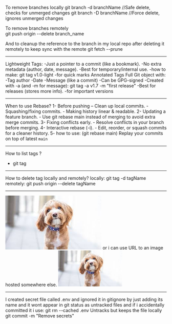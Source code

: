 To remove branches locally 
git branch -d branchName          //Safe delete, checks for unmerged changes
git branch -D branchName          //Force delete, ignores unmerged changes

To remove branches remotely  
git push origin --delete branch_name 

And to cleanup the reference to the branch in my local repo after deleting it remotely to keep sync with the remote
git fetch --prune

--------------------------------------

Lightweight Tags:
    -Just a pointer to a commit (like a bookmark).
    -No extra metadata (author, date, message).
    -Best for temporary/internal use.
    -how to make: git tag v1.0-light
    -for quick marks
Annotated Tags
    Full Git object with:
        -Tag author
        -Date
        -Message (like a commit)
        -Can be GPG-signed
        -Created with -a (and -m for message): git tag -a v1.7 -m "first release"
        -Best for releases (stores more info).
        -for important versions

--------------------------------------

When to use Rebase?
    1- Before pushing – Clean up local commits.
        - Squashing/fixing commits.
        - Making history linear & readable.
    2- Updating a feature branch.
        - Use git rebase main instead of merging to avoid extra merge commits.
    3- Fixing conflicts early.
        - Resolve conflicts in your branch before merging.
    4- Interactive rebase (-i).
        - Edit, reorder, or squash commits for a cleaner history.
    5- how to use:  (git rebase main)   Replay your commits on top of latest `main`  

--------------------------------------

How to list tags ?
- git tag

--------------------------------------

How to delete tag locally and remotely?
locally: git tag -d tagName
remotely: git push origin --delete tagName

--------------------------------------

![Dog Image](./images.jpg) or i can use URL to an image hosted somewhere else. 
<img src="./images.jpg" width="200" alt="Dog Image"> 

--------------------------------------

I created secret file called .env and ignored it in gitignore by just adding its name
and it wont appear in git status as untracked files
and if i accidentally committed it i use:
    git rm --cached .env  Untracks but keeps the file locally
    git commit -m "Remove secrets"